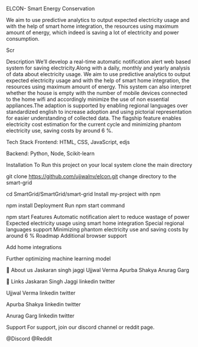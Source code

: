 ELCON- Smart Energy Conservation


We aim to use predictive analytics to output expected electricity usage and with the help of smart home integration, the resources using maximum amount of energy, which indeed is saving a lot of electricity and power consumption.

Scr

Description
We’ll develop a real-time automatic notification alert web based system for saving electricity.Along with a daily, monthly and yearly analysis of data about electricity usage. We aim to use predictive analytics to output expected electricity usage and with the help of smart home integration, the resources using maximum amount of energy. This system can also interpret whether the house is empty with the number of mobile devices connected to the home wifi and accordingly minimize the use of non essential appliances.The adaption is supported by enabling regional languages over standardized english to increase adoption and using pictorial representation for easier understanding of collected data. The flagship feature enables electricity cost estimation for the current cycle and minimizing phantom electricity use, saving costs by around 6 %.

Tech Stack
Frontend: HTML, CSS, JavaScript, edjs

Backend: Python, Node, Scikit-learn

Installation
To Run this project on your local system clone the main directory

  git clone https://github.com/ujjwalnv/elcon.git
change directory to the smart-grid

  cd SmartGrid/SmartGrid/smart-grid
Install my-project with npm

  npm install
Deployment
Run npm start command

  npm start
Features
Automatic notification alert to reduce wastage of power
Expected electricity usage using smart home integration
Special regional languages support
Minimizing phantom electricity use and saving costs by around 6 %
Roadmap
Additional browser support

Add home integrations

Further optimizing machine learning model

🚀 About us
Jaskaran singh jaggi
Ujjwal Verma
Apurba Shakya
Anurag Garg

🔗 Links
Jaskaran Singh Jaggi
linkedin twitter

Ujjwal Verma
linkedin twitter

Apurba Shakya
linkedin twitter

Anurag Garg
linkedin twitter

Support
For support, join our discord channel or reddit page.

@Discord
@Reddit